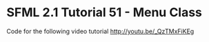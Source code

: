 SFML 2.1 Tutorial 51 - Menu Class
=================================

Code for the following video tutorial http://youtu.be/_QzTMxFiKEg
